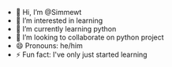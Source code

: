 - 👋 Hi, I’m @Simmewt
- 👀 I’m interested in learning
- 🌱 I’m currently learning python
- 💞️ I’m looking to collaborate on python project
- 😄 Pronouns: he/him
- ⚡ Fun fact: I've only just started learning

<!---
Simmewt/Simmewt is a ✨ special ✨ repository because its `README.md` (this file) appears on your GitHub profile.
You can click the Preview link to take a look at your changes.
--->
